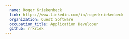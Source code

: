 ```yaml
---
  name: Roger Kriekenbeck
  link: https://www.linkedin.com/in/rogerkriekenbeck
  organization: Quest Software
  occupation_title: Application Developer
  github: rrkriek
---
```

